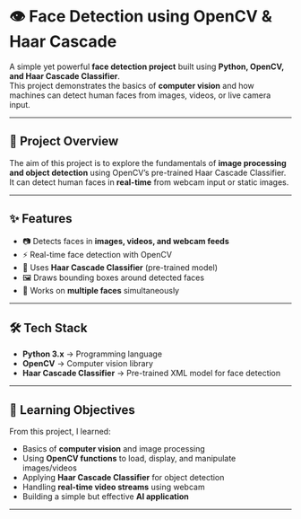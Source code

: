 # 👁️ Face Detection using OpenCV & Haar Cascade  

A simple yet powerful **face detection project** built using **Python, OpenCV, and Haar Cascade Classifier**.  
This project demonstrates the basics of **computer vision** and how machines can detect human faces from images, videos, or live camera input.  

---

## 📌 Project Overview  
The aim of this project is to explore the fundamentals of **image processing and object detection** using OpenCV’s pre-trained Haar Cascade Classifier.  
It can detect human faces in **real-time** from webcam input or static images.  

---

## ✨ Features  
- 📷 Detects faces in **images, videos, and webcam feeds**  
- ⚡ Real-time face detection with OpenCV  
- 🎯 Uses **Haar Cascade Classifier** (pre-trained model)  
- 🖼️ Draws bounding boxes around detected faces  
- 🧑 Works on **multiple faces** simultaneously  

---

## 🛠️ Tech Stack  
- **Python 3.x** → Programming language  
- **OpenCV** → Computer vision library  
- **Haar Cascade Classifier** → Pre-trained XML model for face detection  

---

## 🎯 Learning Objectives  
From this project, I learned:  
- Basics of **computer vision** and image processing  
- Using **OpenCV functions** to load, display, and manipulate images/videos  
- Applying **Haar Cascade Classifier** for object detection  
- Handling **real-time video streams** using webcam  
- Building a simple but effective **AI application**  

---


